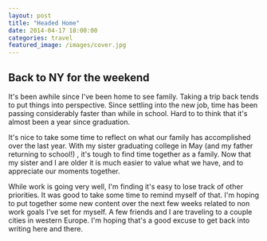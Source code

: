 ```yaml
---
layout: post
title: "Headed Home"
date: 2014-04-17 18:00:00
categories: travel
featured_image: /images/cover.jpg
---
```


## Back to NY for the weekend

It's been awhile since I've been home to see family. Taking a trip back tends to put
things into perspective. Since settling into the new job, time has been passing considerably faster than
while in school. Hard to to think that it's almost been a year since graduation.

It's nice to take some time to reflect on what our family has accomplished over the
last year. With my sister graduating college in May (and my father returning to school!)
, it's tough to find time together as a family. Now that my sister and I are older
it is much easier to value what we have, and to appreciate our moments together.

While work is going very well, I'm finding it's easy to lose track of other
priorities. It was good to take some time to remind myself of that. I'm hoping to put
together some new content over the next few weeks related to non work goals I've set for myself.
A few friends and I are traveling to a couple cities in western Europe. I'm hoping that's a good
excuse to get back into writing here and there.
